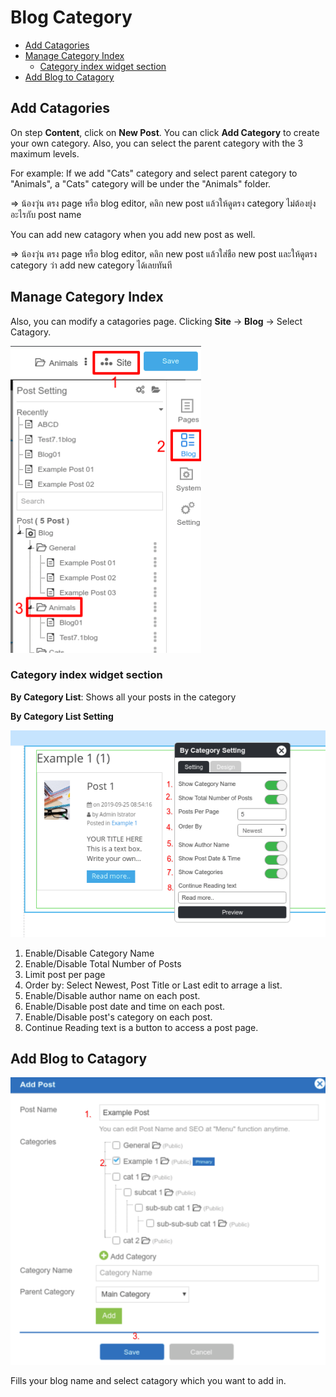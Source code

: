 # Blog Category
- [Add Catagories](#add-catagories)
- [Manage Category Index](#manage-category-index)
  - [Category index widget section](#category-index-widget-section)
- [Add Blog to Catagory](#add-blog-to-catagory)


## Add Catagories


On step **Content**, click on **New Post**. You can click **Add Category** to create your own category. Also, you can select the parent category with the 3 maximum levels. 

For example: If we add "Cats" category and select parent category to "Animals", a "Cats" category will be under the "Animals" folder.

=> น้องวุ่น ตรง page หรือ blog editor, คลิก new post แล้วให้ดูตรง category ไม่ต้องยุ่งอะไรกับ post name


You can add new catagory when you add new post as well.

=> น้องวุ่น ตรง page หรือ blog editor, คลิก new post แล้วใส่ชือ new post และให้ดูตรง category ว่า add new category ได้เลยทันที


## Manage Category Index

Also, you can modify a catagories page. Clicking **Site** -> **Blog** -> Select Catagory. 

![image](images/catepage.png)


### Category index widget section 

**By Category List**: Shows all your posts in the category

**By Category List Setting**

![image](images/bycatesetting.png)

1. Enable/Disable Category Name
2. Enable/Disable Total Number of Posts
3. Limit post per page
4. Order by: Select Newest, Post Title or Last edit to arrage a list.
5. Enable/Disable author name on each post.
6. Enable/Disable post date and time on each post.
7. Enable/Disable post's category on each post.
8. Continue Reading text is a button to access a post page.


## Add Blog to Catagory

![image](images/addpost.png)

Fills your blog name and select catagory which you want to add in.

